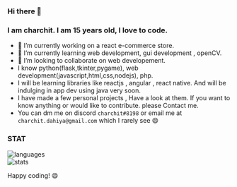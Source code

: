 ### Hi there 👋
### I am charchit. I am 15 years old, I love to code.

- 🔭 I’m currently working on a react e-commerce store.
- 🌱 I’m currently learning web development, gui development , openCV.
- 👯 I’m looking to collaborate on web developement.
- I know python(flask,tkinter,pygame), web development(javascript,html,css,nodejs), php.
- I will be learning libraries like reactjs , angular , react native. And will be indulging in app dev using java very soon.
- I have made a few personal projects , Have a look at them. If you want to know anything or would like to contribute. please Contact me.
- You can dm me on discord `charchit#8198` or email me at `charchit.dahiya@gmail.com` which I rarely  see 😄

### STAT
<img src="https://github-readme-stats.vercel.app/api/top-langs/?username=m-charchit" alt="languages"/>
<br>
<img src="https://github-readme-stats.vercel.app/api?username=m-charchit&theme=algolia&show_icons=true" alt="stats"/> 

 
Happy coding! 😄
